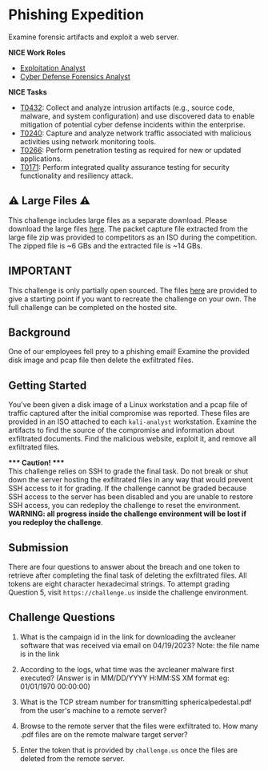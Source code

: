 # Phishing Expedition

Examine forensic artifacts and exploit a web server.

**NICE Work Roles**

- [Exploitation Analyst](https://niccs.cisa.gov/workforce-development/nice-framework/)
- [Cyber Defense Forensics Analyst](https://niccs.cisa.gov/workforce-development/nice-framework/)

**NICE Tasks**

- [T0432](https://niccs.cisa.gov/workforce-development/nice-framework/): Collect and analyze intrusion artifacts (e.g., source code, malware, and system configuration) and use discovered data to enable mitigation of potential cyber defense incidents within the enterprise.
- [T0240](https://niccs.cisa.gov/workforce-development/nice-framework/): Capture and analyze network traffic associated with malicious activities using network monitoring tools.
- [T0266](https://niccs.cisa.gov/workforce-development/nice-framework/): Perform penetration testing as required for new or updated applications.
- [T0171](https://niccs.cisa.gov/workforce-development/nice-framework/): Perform integrated quality assurance testing for security functionality and resiliency attack.

## ⚠️ Large Files ⚠️
This challenge includes large files as a separate download. Please download the large files [here](https://presidentscup.cisa.gov/files/pc5/teams-round1-phishing-expedition.zip). The packet capture file extracted from the large file zip was provided to competitors as an ISO during the competition. The zipped file is ~6 GBs and the extracted file is ~14 GBs.

## IMPORTANT
This challenge is only partially open sourced. The files [here](https://presidentscup.cisa.gov/files/pc5/teams-round1-phishing-expedition.zip) are provided to give a starting point if you want to recreate the challenge on your own. The full challenge can be completed on the hosted site.

## Background

One of our employees fell prey to a phishing email! Examine the provided disk image and pcap file then delete the exfiltrated files.

## Getting Started

You've been given a disk image of a Linux workstation and a pcap file of traffic captured after the initial compromise was reported. These files are provided in an ISO attached to each `kali-analyst` workstation. Examine the artifacts to find the source of the compromise and information about exfiltrated documents. Find the malicious website, exploit it, and remove all exfiltrated files.

**\*\*\* Caution! \*\*\***  
This challenge relies on SSH to grade the final task. Do not break or shut down the server hosting the exfiltrated files in any way that would prevent SSH access to it for grading. If the challenge cannot be graded because SSH access to the server has been disabled and you are unable to restore SSH access, you can redeploy the challenge to reset the environment. **WARNING: all progress inside the challenge environment will be lost if you redeploy the challenge**.

## Submission

There are four questions to answer about the breach and one token to retrieve after completing the final task of deleting the exfiltrated files. All tokens are eight character hexadecimal strings. To attempt grading Question 5, visit `https://challenge.us` inside the challenge environment. 

## Challenge Questions

1. What is the campaign id in the link for downloading the avcleaner software that was received via email on 04/19/2023? Note: the file name is in the link

2. According to the logs, what time was the avcleaner malware first executed?  (Answer is in MM/DD/YYYY H:MM:SS XM format eg: 01/01/1970 00:00:00)

3. What is the TCP stream number for transmitting sphericalpedestal.pdf from the user's machine to a remote server?

4. Browse to the remote server that the files were exfiltrated to.  How many .pdf files are on the remote malware target server?

5. Enter the token that is provided by `challenge.us` once the files are deleted from the remote server.